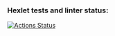 ### Hexlet tests and linter status:
[![Actions Status](https://github.com/borispinus/backend-project-lvl1/workflows/hexlet-check/badge.svg)](https://github.com/borispinus/backend-project-lvl1/actions)